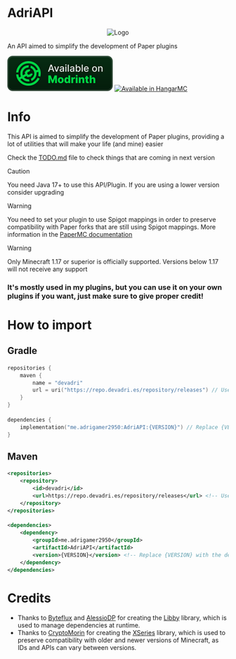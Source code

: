 # AdriAPI

<!--suppress HtmlDeprecatedAttribute -->
<p align="center">
    <img src="https://avatars.githubusercontent.com/u/58531641?v=4" height="200" alt="Logo" />
</p>

An API aimed to simplify the development of Paper plugins

[![Available in Modrinth](https://raw.githubusercontent.com/intergrav/devins-badges/refs/heads/v3/assets/cozy/available/modrinth_vector.svg)](https://modrinth.com/plugin/adriapi)
[![Available in HangarMC](https://raw.githubusercontent.com/intergrav/devins-badges/refs/heads/v3/assets/cozy/available/hangar_vector.svg)](https://hangar.papermc.io/devadri/AdriAPI)

# Info

This API is aimed to simplify the development of Paper plugins,
providing a lot of utilities that will make your life (and mine) easier

Check the [TODO.md](https://github.com/Adrigamer2950/AdriAPI/blob/master/TODO.md) file to check things that are coming in next version

> [!CAUTION]
> You need Java 17+ to use this API/Plugin. If you are using a lower version consider upgrading

> [!WARNING]
> You need to set your plugin to use Spigot mappings in order to preserve compatibility with 
> Paper forks that are still using Spigot mappings.
> More information in the [PaperMC documentation](https://docs.papermc.io/paper/dev/project-setup/#plugin-remapping)

> [!WARNING]
> Only Minecraft 1.17 or superior is officially supported. Versions below 1.17 will not receive any support

### It's mostly used in my plugins, but you can use it on your own plugins if you want, just make sure to give proper credit!

# How to import

## Gradle

````kotlin
repositories {
    maven {
        name = "devadri"
        url = uri("https://repo.devadri.es/repository/releases") // Use dev repository for beta builds
    }
}

dependencies {
    implementation("me.adrigamer2950:AdriAPI:{VERSION}") // Replace {VERSION} with the desired version
}
````

## Maven

```xml
<repositories>
    <repository>
        <id>devadri</id>
        <url>https://repo.devadri.es/repository/releases</url> <!-- Use dev repository for beta builds -->
    </repository>
</repositories>

<dependencies>
    <dependency>
        <groupId>me.adrigamer2950</groupId>
        <artifactId>AdriAPI</artifactId>
        <version>{VERSION}</version> <!-- Replace {VERSION} with the desired version -->
    </dependency>
</dependencies>
```

# Credits
- Thanks to [Byteflux](https://github.com/Byteflux) and [AlessioDP](https://github.com/AlessioDP)
  for creating the [Libby](https://github.com/AlessioDP/libby/tree/gradle) library, which is used to manage
  dependencies at runtime.
- Thanks to [CryptoMorin](https://github.com/CryptoMorin) for creating the [XSeries](https://github.com/CryptoMorin/XSeries) library,
  which is used to preserve compatibility with older and newer versions of Minecraft, as IDs and APIs can vary
  between versions.
